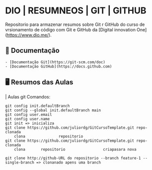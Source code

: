 
# DIO | RESUMNEOS | GIT | GITHUB

Repositorio para armazenar resumos sobre Git r GitHub do curso de vrsionamento de código com Git e GitHub da [Digital innovation One] (https://www.dio.me/).
## 📖 Documentação
    - [Documentação Git](https://git-scm.com/doc)
    - [Documentação GitHub](https://docs.github.com)

## 🖥️ Resumos das Aulas

| Aulas git Comandos:

	git config init.defaultBranch
	git config --global init.defaultBranch main
	git config user.email
	git config user.name
	git init => inicializa
	git clone https://github.com/juliordg/GitCursoTemplate.git repo-clonada
		clona				repositorio
	git clone https://github.com/juliordg/GitCursoTemplate.git repo-clonada
		clona  		repositorio					criapasara nova

	git clone http://github-URL do repositorio --branch feature-1 --single-branch => clonanado apens uma branch